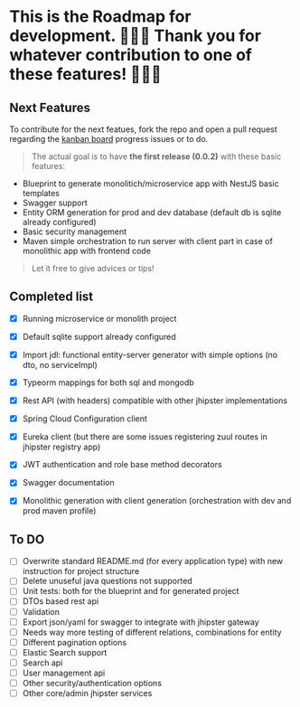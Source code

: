 # This is the Roadmap for development. 🎉🎉🎉 Thank you for whatever contribution to one of these features! 🎉🎉🎉

## Next Features
To contribute for the next featues, fork the repo and open a pull request regarding the [kanban board](https://github.com/jhipster/generator-jhipster-nodejs/projects/1?fullscreen=true) progress issues or to do. 

> The actual goal is to have **the first release (0.0.2)** with these basic features:

* Blueprint to generate monolitich/microservice app with NestJS basic templates
* Swagger support
* Entity ORM generation for prod and dev database (default db is sqlite already configured)
* Basic security management
* Maven simple orchestration to run server with client part in case of monolithic app with frontend code

> Let it free to give advices or tips!

## Completed list

- [x] Running microservice or monolith project
- [x] Default sqlite support already configured
- [x] Import jdl: functional entity-server generator with simple options (no dto, no serviceImpl)
- [x] Typeorm mappings for both sql and mongodb 
- [x] Rest API (with headers) compatible with other jhipster implementations
- [x] Spring Cloud Configuration client
- [x] Eureka client (but there are some issues registering zuul routes in jhipster registry app)
- [x] JWT authentication and role base method decorators
- [x] Swagger documentation
- [x] Monolithic generation with client generation (orchestration with dev and prod maven profile)


## To DO

- [ ] Overwrite standard README.md (for every application type) with new instruction for project structure
- [ ] Delete unuseful java questions not supported 
- [ ] Unit tests: both for the blueprint and for generated project
- [ ] DTOs based rest api
- [ ] Validation
- [ ] Export json/yaml for swagger to integrate with jhipster gateway
- [ ] Needs way more testing of different relations, combinations for entity
- [ ] Different pagination options
- [ ] Elastic Search support
- [ ] Search api
- [ ] User management api
- [ ] Other security/authentication options
- [ ] Other core/admin jhipster services
